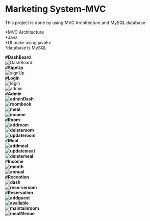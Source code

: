 # Marketing System-MVC<br>

This project is done by using MVC Architecture and MySQL database

*MVC Architecture<br>
*Java<br>
*UI make using javaFx<br>
*database is MySQL

<b>#DashBoard<br></b>
![DashBoard](src/assets/project/dashboard.png)<br>
<b>#SignUp<br></b>
![signUp](src/assets/project/SignUp.png)<br>
<b>#Login<br></b>
![login](src/assets/project/login.png)<br>
![admin](src/assets/project/admin.png)<br>
<b>#Admin<br><b>
![adminDash](src/assets/project/admin%20dash.png)<br>
![roombook](src/assets/project/booking%20room.png)<br>
![meal](src/assets/project/meal.png)<br>
![income](src/assets/project/Income.png)<br>
<b>#Room<br></b>
![addroom](src/assets/project/add%20new%20room.png)<br>
![deleteroom](src/assets/project/delete%20rrom.png)<br>
![updateroom](src/assets/project/update%20rrom.png)<br>
<b>#Meal<br></b>
![addmeal](src/assets/project/add%20meal.png)<br>
![updatemeal](src/assets/project/update%20meal.png)<br>
![deletemeal](src/assets/project/delete%20meal.png)<br>
<b>#Income<br></b>
![month](src/assets/project/monthly.png)<br>
![annual](src/assets/project/annual.png)<br>
<b>#Reception<br></b>
![dash](src/assets/project/reception%20dash.png)<br>
![reserveroom](src/assets/project/booking%20dash.png)<br>
<b>#Reservation<br></b>
![addguest](src/assets/project/guest%20details.png)<br>
![available](src/assets/project/Availability.png)<br>
![maintainroom](src/assets/project/room%20maintain.png)<br>
![mealMenue](src/assets/project/meal%20menu.png)<br>

